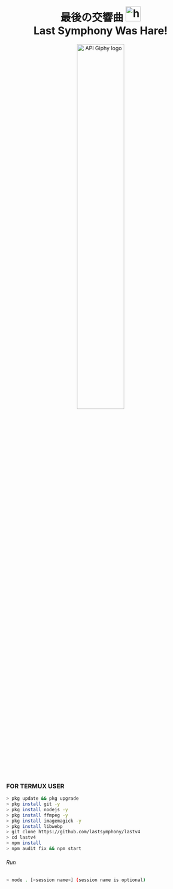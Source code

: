 <h1 align="center">最後の交響曲 <img src="https://user-images.githubusercontent.com/1303154/88677602-1635ba80-d120-11ea-84d8-d263ba5fc3c0.gif" width="40px" alt="hi"><br>Last Symphony Was Hare!</h1>

<p align="center">
<img src="https://i.ibb.co/t83vxF8/Tak-berjudul4-20210204091817.png" width="50%" alt="API Giphy logo"/>
</p>


### FOR TERMUX USER
```bash
> pkg update && pkg upgrade
> pkg install git -y
> pkg install nodejs -y
> pkg install ffmpeg -y
> pkg install imagemagick -y
> pkg install libwebp
> git clone https://github.com/lastsymphony/lastv4
> cd lastv4
> npm install
> npm audit fix && npm start
```
###### Run
```bash
> node . [<session name>] (session name is optional)
```
